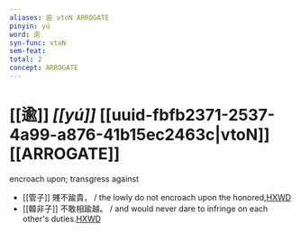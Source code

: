 ```yaml
---
aliases: 逾 vtoN ARROGATE
pinyin: yú
word: 逾
syn-func: vtoN
sem-feat: 
total: 2
concept: ARROGATE 
---
```

# [[逾]] *[[yú]]*  [[uuid-fbfb2371-2537-4a99-a876-41b15ec2463c|vtoN]] [[ARROGATE]]
encroach upon; transgress against
 - [[管子]] 賤不踰貴， / the lowly do not encroach upon the honored,[HXWD](https://hxwd.org/textview.html?location=KR3c0001_tls_003-93a.4)
 - [[韓非子]] 不敢相踰越。 / and would never dare to infringe on each other's duties.[HXWD](https://hxwd.org/textview.html?location=KR3c0005_tls_006-31a.8)